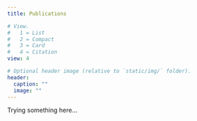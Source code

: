 ```yaml
---
title: Publications

# View.
#   1 = List
#   2 = Compact
#   3 = Card
#   4 = Citation
view: 4

# Optional header image (relative to `static/img/` folder).
header:
  caption: ""
  image: ""
---
```


Trying something here...
<!--begin.rcode
library(rorcid)
as.orcid(x = "0000-0003-1080-4443")
end.rcode-->

